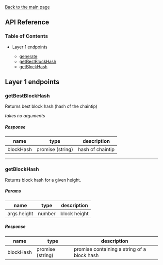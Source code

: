 [Back to the main page](/README.md)

## API Reference

### Table of Contents

- [Layer 1 endpoints](#layer-1-endpoints)

    - [generate](#generate)
    - [getBestBlockHash](#getbestblockhash)
    - [getBlockHash](#getblockhash)

## Layer 1 endpoints

### getBestBlockHash

Returns best block hash (hash of the chaintip)

*takes no arguments*

##### Response

| name         | type             | description                            |
|--------------|------------------|----------------------------------------|
| blockHash  | promise (string) | hash of chaintip                 |

---

### getBlockHash

Returns block hash for a given height.

##### Params

| name         | type   | description                            |
|--------------|--------|----------------------------------------|
| args.height  | number | block height                           |

##### Response

| name       | type             | description                                 |
|------------|------------------|---------------------------------------------|
| blockHash  | promise (string) | promise containing a string of a block hash |
